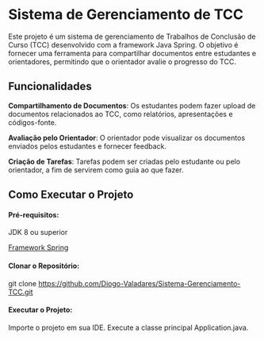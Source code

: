 # Sistema de Gerenciamento de TCC
Este projeto é um sistema de gerenciamento de Trabalhos de Conclusão de Curso (TCC) desenvolvido com a framework Java Spring. O objetivo é fornecer uma ferramenta para compartilhar documentos entre estudantes e orientadores, permitindo que o orientador avalie o progresso do TCC.

## Funcionalidades
**Compartilhamento de Documentos**: Os estudantes podem fazer upload de documentos relacionados ao TCC, como relatórios, apresentações e códigos-fonte.

**Avaliação pelo Orientador**: O orientador pode visualizar os documentos enviados pelos estudantes e fornecer feedback.

**Criação de Tarefas**: Tarefas podem ser criadas pelo estudante ou pelo orientador, a fim de servirem como guia ao que fazer.

## Como Executar o Projeto
#### Pré-requisitos:
JDK 8 ou superior

[Framework Spring](https://spring.io/projects/spring-framework)

#### Clonar o Repositório:
git clone https://github.com/Diogo-Valadares/Sistema-Gerenciamento-TCC.git

#### Executar o Projeto:
Importe o projeto em sua IDE.
Execute a classe principal Application.java.
